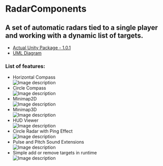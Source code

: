 # RadarComponents

## A set of automatic radars tied to a single player and working with a dynamic list of targets.  
- [Actual Unity Package - 1.0.1](https://gitlab.com/ilnprj/RadarComponents/-/tree/release)  
- [UML Diagram](https://gitlab.com/ilnprj/RadarComponents/uploads/11d07a02cb4f442b4f9948ed88e4ceea/Untitled_Diagram__4_.png)  

### List of features:  
- Horizontal Compass  
![Image description](https://gitlab.com/ilnprj/RadarComponents/uploads/0e0087ca06ef08a72c02091cd8b661a2/HorizontalExample.gif)  
- Circle Compass  
![Image description](https://gitlab.com/ilnprj/RadarComponents/uploads/9616d923c4ce197e68d52146a56f0a1b/Circle.gif)  
- Minimap2D  
![Image description](https://gitlab.com/ilnprj/RadarComponents/uploads/7d6ac63466207ad315a3c4c1c19d205f/MiniMap.gif)  
- Minimap3D  
![Image description](https://gitlab.com/ilnprj/RadarComponents/uploads/c6ec46213b2cd0b467bc81709fcae21a/minimap3d.gif)  
- HUD Viewer  
![Image description](https://gitlab.com/ilnprj/RadarComponents/uploads/9be65f87465bbdff884fa593f2220845/Hud.gif)  
- Circle Radar with Ping Effect  
![Image description](https://gitlab.com/ilnprj/RadarComponents/uploads/1fbdbadd6742ca8381d7535623f927e4/Ping.gif)  
- Pulse and Pitch Sound Extensions  
![Image description](https://gitlab.com/ilnprj/RadarComponents/uploads/29861b044138189e6dec1add630dc2c7/PulseRadar.gif)  
- Simple add or remove targets in runtime  
![Image description](https://gitlab.com/ilnprj/RadarComponents/uploads/5b0b545fff9670c4d5af9e28a89a98bb/ExampleWork.gif)  